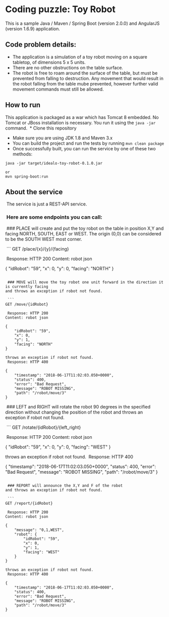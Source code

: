 # Coding puzzle: Toy Robot

This is a sample Java / Maven / Spring Boot (version 2.0.0) and AngularJS (version 1.6.9) application.

## Code problem details:

- The application is a simulation of a toy robot moving on a square tabletop, of
dimensions 5 x 5 units.
- There are no other obstructions on the table surface.
- The robot is free to roam around the surface of the table, but must be prevented from
falling to destruction. Any movement that would result in the robot falling from the table mube prevented, 
however further valid movement commands must still be allowed.

## How to run

This application is packaged as a war which has Tomcat 8 embedded. No Tomcat or JBoss
installation is necessary. You run it using the ```java -jar```  command.
 * Clone this repository 
* Make sure you are using JDK 1.8 and Maven 3.x
* You can build the project and run the tests by running ```mvn clean package```
* Once successfully built, you can run the service by one of these two methods:


```
java -jar target/idealo-toy-robot-0.1.0.jar

or
mvn spring-boot:run
```

## About the service
 The service is just a REST-API service. 
###  Here are some endpoints you can call:

 ### PLACE will create and put the toy robot on the table in position X,Y and facing NORTH,
SOUTH, EAST or WEST. The origin (0,0) can be considered to be the SOUTH WEST
most corner.

 ```
GET /place/{x}/{y}/{facing}

 Response: HTTP 200
Content: robot json

{
    "idRobot": "59",
    "x": 0,
    "y": 0,
    "facing": "NORTH"
}

```

 ### MOVE will move the toy robot one unit forward in the direction it is currently facing
and throws an exception if robot not found.

 ```
GET /move/{idRobot}

 Response: HTTP 200
Content: robot json

{
    "idRobot": "59",
    "x": 0,
    "y": 1,
    "facing": "NORTH"
}

throws an exception if robot not found.
 Response: HTTP 400

{
    "timestamp": "2018-06-17T11:02:03.050+0000",
    "status": 400,
    "error": "Bad Request",
    "message": "ROBOT MISSING",
    "path": "/robot/move/3"
}

```

 ### LEFT and RIGHT will rotate the robot 90 degrees in the specified direction without
changing the position of the robot and throws an exception if robot not found.

 ```
GET /rotate/{idRobot}/{left_right}

 Response: HTTP 200
Content: robot json

{
    "idRobot": "59",
    "x": 0,
    "y": 0,
    "facing": "WEST"
}

throws an exception if robot not found.
 Response: HTTP 400

{
    "timestamp": "2018-06-17T11:02:03.050+0000",
    "status": 400,
    "error": "Bad Request",
    "message": "ROBOT MISSING",
    "path": "/robot/move/3"
}

```

 ### REPORT will announce the X,Y and F of the robot
and throws an exception if robot not found.

 ```
GET /report/{idRobot}

 Response: HTTP 200
Content: robot json

{
    "message": "0,1,WEST",
    "robot": {
        "idRobot": "59",
        "x": 0,
        "y": 1,
        "facing": "WEST"
    }
}

throws an exception if robot not found.
 Response: HTTP 400

{
    "timestamp": "2018-06-17T11:02:03.050+0000",
    "status": 400,
    "error": "Bad Request",
    "message": "ROBOT MISSING",
    "path": "/robot/move/3"
}

```
